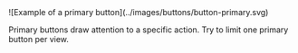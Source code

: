 <div class="grid-2" markdown="1">
![Example of a primary button](../images/buttons/button-primary.svg)

Primary buttons draw attention to a specific action. Try to limit one primary button per view.
</div>